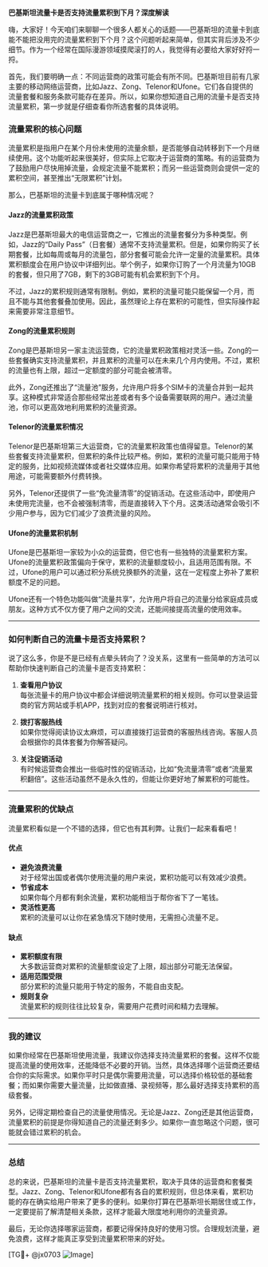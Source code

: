 **巴基斯坦流量卡是否支持流量累积到下月？深度解读**

嗨，大家好！今天咱们来聊聊一个很多人都关心的话题——巴基斯坦的流量卡到底能不能把没用完的流量累积到下个月？这个问题听起来简单，但其实背后涉及不少细节。作为一个经常在国际漫游领域摸爬滚打的人，我觉得有必要给大家好好捋一捋。

首先，我们要明确一点：不同运营商的政策可能会有所不同。巴基斯坦目前有几家主要的移动网络运营商，比如Jazz、Zong、Telenor和Ufone。它们各自提供的流量套餐和服务条款可能存在差异。所以，如果你想知道自己用的流量卡是否支持流量累积，第一步就是仔细查看你所选套餐的具体说明。

### **流量累积的核心问题**
流量累积是指用户在某个月份未使用的流量余额，是否能够自动转移到下一个月继续使用。这个功能听起来很美好，但实际上它取决于运营商的策略。有的运营商为了鼓励用户尽快用掉流量，会规定流量不能累积；而另一些运营商则会提供一定的累积空间，甚至推出“无限累积”计划。

那么，巴基斯坦的流量卡到底属于哪种情况呢？

#### **Jazz的流量累积政策**
Jazz是巴基斯坦最大的电信运营商之一，它推出的流量套餐分为多种类型。例如，Jazz的“Daily Pass”（日套餐）通常不支持流量累积。但是，如果你购买了长期套餐，比如每周或每月的流量包，部分套餐可能会允许一定量的流量累积。具体累积额度会在用户协议中详细列出。举个例子，如果你订购了一个月流量为10GB的套餐，但只用了7GB，剩下的3GB可能有机会累积到下个月。

不过，Jazz的累积规则通常有限制。例如，累积的流量可能只能保留一个月，而且不能与其他套餐叠加使用。因此，虽然理论上存在累积的可能性，但实际操作起来需要非常注意细节。

#### **Zong的流量累积规则**
Zong是巴基斯坦另一家主流运营商，它的流量累积政策相对灵活一些。Zong的一些套餐确实支持流量累积，并且累积的流量可以在未来几个月内使用。不过，累积的流量也有上限，超过一定额度的部分可能会被清零。

此外，Zong还推出了“流量池”服务，允许用户将多个SIM卡的流量合并到一起共享。这种模式非常适合那些经常出差或者有多个设备需要联网的用户。通过流量池，你可以更高效地利用累积的流量资源。

#### **Telenor的流量累积情况**
Telenor是巴基斯坦第三大运营商，它的流量累积政策也值得留意。Telenor的某些套餐支持流量累积，但累积的条件比较严格。例如，累积的流量可能只能用于特定的服务，比如视频流媒体或者社交媒体应用。如果你希望将累积的流量用于其他用途，可能需要额外付费转换。

另外，Telenor还提供了一些“免流量清零”的促销活动。在这些活动中，即使用户未使用完流量，也不会被强制清零，而是直接转入下个月。这类活动通常会吸引不少用户参与，因为它们减少了浪费流量的风险。

#### **Ufone的流量累积机制**
Ufone是巴基斯坦一家较为小众的运营商，但它也有一些独特的流量累积方案。Ufone的流量累积政策偏向于保守，累积的流量额度较小，且适用范围有限。不过，Ufone的用户可以通过积分系统兑换额外的流量，这在一定程度上弥补了累积额度不足的问题。

Ufone还有一个特色功能叫做“流量共享”，允许用户将自己的流量分给家庭成员或朋友。这种方式不仅方便了用户之间的交流，还能间接提高流量的使用效率。

---

### **如何判断自己的流量卡是否支持累积？**
说了这么多，你是不是已经有点晕头转向了？没关系，这里有一些简单的方法可以帮助你快速判断自己的流量卡是否支持累积：

1. **查看用户协议**  
   每张流量卡的用户协议中都会详细说明流量累积的相关规则。你可以登录运营商的官方网站或手机APP，找到对应的套餐说明进行核对。

2. **拨打客服热线**  
   如果你觉得阅读协议太麻烦，可以直接拨打运营商的客服热线咨询。客服人员会根据你的具体套餐为你解答疑问。

3. **关注促销活动**  
   有时候运营商会推出一些临时性的促销活动，比如“免流量清零”或者“流量累积翻倍”。这些活动虽然不是永久性的，但能让你更好地了解累积的可能性。

---

### **流量累积的优缺点**
流量累积看似是一个不错的选择，但它也有其利弊。让我们一起来看看吧！

#### **优点**
- **避免浪费流量**  
  对于经常出国或者偶尔使用流量的用户来说，累积功能可以有效减少浪费。
- **节省成本**  
  如果你每个月都有剩余流量，累积功能相当于帮你省下了一笔钱。
- **灵活性更高**  
  累积的流量可以让你在紧急情况下随时使用，无需担心流量不足。

#### **缺点**
- **累积额度有限**  
  大多数运营商对累积的流量额度设定了上限，超出部分可能无法保留。
- **适用范围受限**  
  部分累积的流量只能用于特定的服务，不能自由支配。
- **规则复杂**  
  流量累积的规则往往比较复杂，需要用户花费时间和精力去理解。

---

### **我的建议**
如果你经常在巴基斯坦使用流量，我建议你选择支持流量累积的套餐。这样不仅能提高流量的使用效率，还能降低不必要的开销。当然，具体选择哪个运营商还要结合你的实际需求。如果你平时只是偶尔需要用流量，可以选择价格较低的基础套餐；而如果你需要大量流量，比如做直播、录视频等，那么最好选择支持累积的高级套餐。

另外，记得定期检查自己的流量使用情况。无论是Jazz、Zong还是其他运营商，流量累积的前提是你得知道自己的流量还剩多少。如果你一直忽略这个问题，很可能就会错过累积的机会。

---

### **总结**
总的来说，巴基斯坦的流量卡是否支持流量累积，取决于具体的运营商和套餐类型。Jazz、Zong、Telenor和Ufone都有各自的累积规则，但总体来看，累积功能的存在确实给用户带来了更多的便利。如果你打算在巴基斯坦长期居住或工作，一定要提前了解清楚相关条款，这样才能最大限度地利用你的流量资源。

最后，无论你选择哪家运营商，都要记得保持良好的使用习惯。合理规划流量，避免浪费，这样才能真正享受到流量累积带来的好处。

[TG💪+ @jx0703 ![Image](https://github.com/user-attachments/assets/dbca1d08-cadb-493c-b0ec-ad6f7a83f270)]